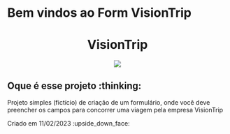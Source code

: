 # Bem vindos ao Form VisionTrip
<h1 align="center"> VisionTrip </h1> 
<p align="center">
<img src="https://img.shields.io/badge/STATUS-FINALIZADO-green"/>
</p>

<h2>Oque é esse projeto :thinking:</h2>
<p>Projeto simples (fictício) de criação de um formulário, onde você deve preencher os campos para concorrer uma viagem pela empresa VisionTrip</p>
<p>Criado em 11/02/2023 :upside_down_face:</p>
